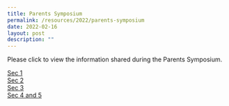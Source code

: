 ```yaml
---
title: Parents Symposium
permalink: /resources/2022/parents-symposium
date: 2022-02-16
layout: post
description: ""
---
```

Please click to view the information shared during the Parents Symposium.  
  
[Sec 1](https://drive.google.com/file/d/1cAW_uttZ91KddMHw3hFXsPQUq9JCCBOE/view)  
[Sec 2](https://drive.google.com/file/d/1gVfuNg6wBlL2nwxyeWkq6E6F1WN8pOdk/view)  
[Sec 3](https://drive.google.com/file/d/1VUD24Pjenl6znsIIE5dyyuDXxjqdYSPM/view)  
[Sec 4 and 5](https://drive.google.com/drive/u/0/folders/1a9bG-yKM7OQcMK36Nm0uN3l6J8zUYk8R)